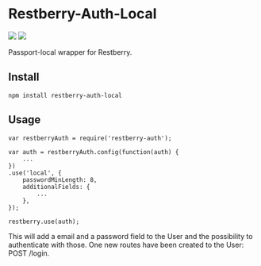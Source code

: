 Restberry-Auth-Local
====================

[![](https://img.shields.io/npm/v/restberry-auth-local.svg)](https://www.npmjs.com/package/restberry-auth-local) [![](https://img.shields.io/npm/dm/restberry-auth-local.svg)](https://www.npmjs.com/package/restberry-auth-local)

Passport-local wrapper for Restberry.

## Install

```
npm install restberry-auth-local
```

## Usage

```
var restberryAuth = require('restberry-auth');

var auth = restberryAuth.config(function(auth) {
    ...
})
.use('local', {
    passwordMinLength: 8,
    additionalFields: {
        ...
    },
});

restberry.use(auth);
```

This will add a email and a password field to the User and the possibility to
authenticate with those. One new routes have been created to the User:
POST /login.
